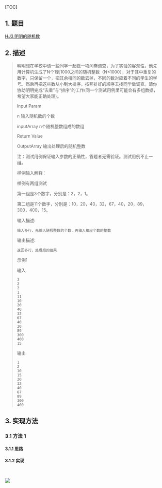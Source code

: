 
[TOC]

## 1. 题目

[HJ3.明明的随机数](https://www.nowcoder.com/practice/3245215fffb84b7b81285493eae92ff0?tpId=37&&tqId=21226&rp=1&ru=/ta/huawei&qru=/ta/huawei/question-ranking)

## 2. 描述

>   明明想在学校中请一些同学一起做一项问卷调查，为了实验的客观性，他先用计算机生成了N个1到1000之间的随机整数（N≤1000），对于其中重复的数字，只保留一个，把其余相同的数去掉，不同的数对应着不同的学生的学号。然后再把这些数从小到大排序，按照排好的顺序去找同学做调查。请你协助明明完成“去重”与“排序”的工作(同一个测试用例里可能会有多组数据，希望大家能正确处理)。
>
>   Input Param
>
>   n        输入随机数的个数
>
>   inputArray   n个随机整数组成的数组
>
>   Return Value
>
>   OutputArray  输出处理后的随机整数
>
>
>   注：测试用例保证输入参数的正确性，答题者无需验证。测试用例不止一组。
>
>   样例输入解释：
>
>   样例有两组测试
>
>   第一组是3个数字，分别是：2，2，1。
>
>   第二组是11个数字，分别是：10，20，40，32，67，40，20，89，300，400，15。
>
>   输入描述:
>
>   ```
>   输入多行，先输入随机整数的个数，再输入相应个数的整数
>   ```
>
>   输出描述:
>
>   ```
>   返回多行，处理后的结果
>   ```
>
>   示例1
>
>   输入
>
>   ```
>   3
>   2
>   2
>   1
>   11
>   10
>   20
>   40
>   32
>   67
>   40
>   20
>   89
>   300
>   400
>   15
>   ```
>
>   输出
>
>
>   ```
>   1
>   2
>   10
>   15
>   20
>   32
>   40
>   67
>   89
>   300
>   400
>   ```

## 3. 实现方法

### 3.1 方法 1

#### 3.1.1 思路

#### 3.1.2 实现

```java

```

![](https://gitee.com/cunyu1943/images/raw/master/ImgsUbuntu/20200510234310.png)
---

<link rel="stylesheet" href="https://cdnjs.cloudflare.com/ajax/libs/social-share.js/1.0.16/css/share.min.css">

<center><div class="social-share"></div></center>
<script type="text/javascript" src="https://cdnjs.cloudflare.com/ajax/libs/social-share.js/1.0.16/js/social-share.min.js"></script>

